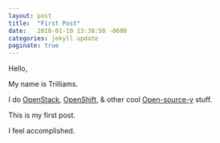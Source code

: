 ```yaml
---
layout: post
title:  "First Post"
date:   2018-01-10 13:38:50 -0600
categories: jekyll update
paginate: true
---
```


Hello,

My name is Trilliams.

I do [OpenStack][openstack], [OpenShift][openshift], & other cool [Open-source-y][la-profile] stuff. 

This is my first post.

I feel accomplished.

[openstack]: https://linuxacademy.com/openstack/training/course/name/openstack-essentials?platform=hootsuite
[openshift]: https://linuxacademy.com/linux/training/course/name/linux-academy-redhat-certificate-of-expertise-in-platform-as-a-service-exam-ex280-prep-course
[la-profile]: https://linuxacademy.com/profile/show/user/name/trilliams
